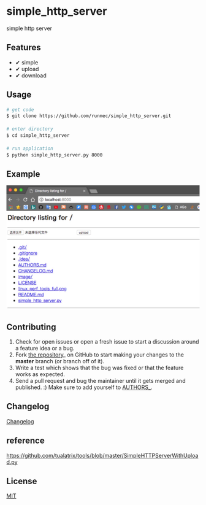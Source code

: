 # simple_http_server

simple http server

## Features

- ✔ simple
- ✔ upload
- ✔ download

## Usage
```bash
# get code
$ git clone https://github.com/runmec/simple_http_server.git

# enter directory
$ cd simple_http_server

# run application
$ python simple_http_server.py 8000
```

## Example

![](image/example.jpeg)

## Contributing

1. Check for open issues or open a fresh issue to start a discussion around a feature idea or a bug.
2. Fork [the repository](https://github.com/runmec/simple_http_server)_ on GitHub to start making your changes to the **master** branch (or branch off of it).
3. Write a test which shows that the bug was fixed or that the feature works as expected.
4. Send a pull request and bug the maintainer until it gets merged and published. :) Make sure to add yourself to [AUTHORS_](AUTHORS).

## Changelog

[Changelog](CHANGELOG.md)

## reference

<https://github.com/tualatrix/tools/blob/master/SimpleHTTPServerWithUpload.py>

## License

[MIT](https://tldrlegal.com/license/mit-license)